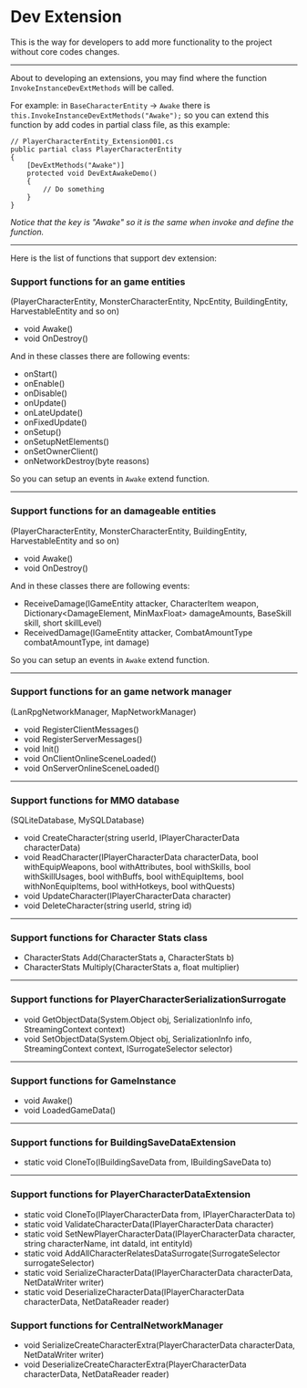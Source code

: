 # Dev Extension

This is the way for developers to add more functionality to the project without core codes changes.

* * *

About to developing an extensions, you may find where the function `InvokeInstanceDevExtMethods` will be called.

For example: in `BaseCharacterEntity` -> `Awake` there is `this.InvokeInstanceDevExtMethods("Awake");` so you can extend this function by add codes in partial class file, as this example:

```
// PlayerCharacterEntity_Extension001.cs
public partial class PlayerCharacterEntity
{
    [DevExtMethods("Awake")]
    protected void DevExtAwakeDemo()
    {
        // Do something
    }
}
```

*Notice that the key is "Awake" so it is the same when invoke and define the function.*


* * *

Here is the list of functions that support dev extension:

### Support functions for an game entities  
(PlayerCharacterEntity, MonsterCharacterEntity, NpcEntity, BuildingEntity, HarvestableEntity and so on)

- void Awake()
- void OnDestroy()

And in these classes there are following events:

- onStart()
- onEnable()
- onDisable()
- onUpdate()
- onLateUpdate()
- onFixedUpdate()
- onSetup()
- onSetupNetElements()
- onSetOwnerClient()
- onNetworkDestroy(byte reasons)

So you can setup an events in `Awake` extend function.

* * *

### Support functions for an damageable entities  
(PlayerCharacterEntity, MonsterCharacterEntity, BuildingEntity, HarvestableEntity and so on)

- void Awake()
- void OnDestroy()

And in these classes there are following events:

- ReceiveDamage(IGameEntity attacker, CharacterItem weapon, Dictionary<DamageElement, MinMaxFloat> damageAmounts, BaseSkill skill, short skillLevel)
- ReceivedDamage(IGameEntity attacker, CombatAmountType combatAmountType, int damage)

So you can setup an events in `Awake` extend function.

* * *

### Support functions for an game network manager  
(LanRpgNetworkManager, MapNetworkManager)

- void RegisterClientMessages()
- void RegisterServerMessages()
- void Init()
- void OnClientOnlineSceneLoaded()
- void OnServerOnlineSceneLoaded()

* * *

### Support functions for MMO database  
(SQLiteDatabase, MySQLDatabase)

- void CreateCharacter(string userId, IPlayerCharacterData characterData)
- void ReadCharacter(IPlayerCharacterData characterData, bool withEquipWeapons, bool withAttributes, bool withSkills, bool withSkillUsages, bool withBuffs, bool withEquipItems, bool withNonEquipItems, bool withHotkeys, bool withQuests)
- void UpdateCharacter(IPlayerCharacterData character)
- void DeleteCharacter(string userId, string id)

* * *

### Support functions for Character Stats class

- CharacterStats Add(CharacterStats a, CharacterStats b)
- CharacterStats Multiply(CharacterStats a, float multiplier)

* * *

### Support functions for PlayerCharacterSerializationSurrogate

- void GetObjectData(System.Object obj, SerializationInfo info, StreamingContext context)
- void SetObjectData(System.Object obj, SerializationInfo info, StreamingContext context, ISurrogateSelector selector)

* * *

### Support functions for GameInstance

- void Awake()
- void LoadedGameData()

* * *

### Support functions for BuildingSaveDataExtension

- static void CloneTo(IBuildingSaveData from, IBuildingSaveData to)

* * *

### Support functions for PlayerCharacterDataExtension

- static void CloneTo(IPlayerCharacterData from, IPlayerCharacterData to)
- static void ValidateCharacterData(IPlayerCharacterData character)
- static void SetNewPlayerCharacterData(IPlayerCharacterData character, string characterName, int dataId, int entityId)
- static void AddAllCharacterRelatesDataSurrogate(SurrogateSelector surrogateSelector)
- static void SerializeCharacterData(IPlayerCharacterData characterData, NetDataWriter writer)
- static void DeserializeCharacterData(IPlayerCharacterData characterData, NetDataReader reader)

### Support functions for CentralNetworkManager

- void SerializeCreateCharacterExtra(PlayerCharacterData characterData, NetDataWriter writer)
- void DeserializeCreateCharacterExtra(PlayerCharacterData characterData, NetDataReader reader)